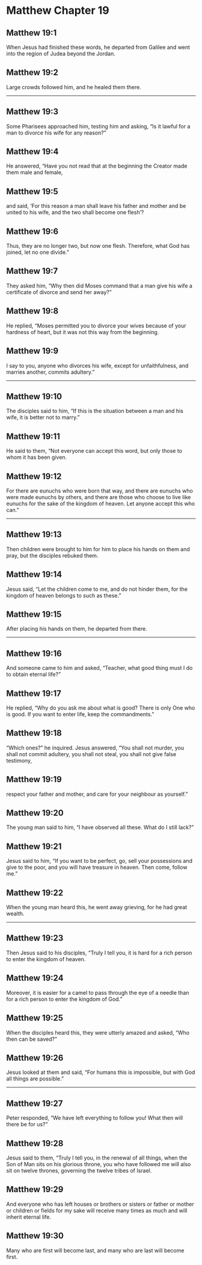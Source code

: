 # Matthew Chapter 19

## Matthew 19:1

When Jesus had finished these words, he departed from Galilee and went into the region of Judea beyond the Jordan.

## Matthew 19:2

Large crowds followed him, and he healed them there.

---

## Matthew 19:3

Some Pharisees approached him, testing him and asking, “Is it lawful for a man to divorce his wife for any reason?”

## Matthew 19:4

He answered, “Have you not read that at the beginning the Creator made them male and female,

## Matthew 19:5

and said, ‘For this reason a man shall leave his father and mother and be united to his wife, and the two shall become one flesh’?

## Matthew 19:6

Thus, they are no longer two, but now one flesh. Therefore, what God has joined, let no one divide.”

## Matthew 19:7

They asked him, “Why then did Moses command that a man give his wife a certificate of divorce and send her away?”

## Matthew 19:8

He replied, “Moses permitted you to divorce your wives because of your hardness of heart, but it was not this way from the beginning.

## Matthew 19:9

I say to you, anyone who divorces his wife, except for unfaithfulness, and marries another, commits adultery.”

---

## Matthew 19:10

The disciples said to him, “If this is the situation between a man and his wife, it is better not to marry.”

## Matthew 19:11

He said to them, “Not everyone can accept this word, but only those to whom it has been given.

## Matthew 19:12

For there are eunuchs who were born that way, and there are eunuchs who were made eunuchs by others, and there are those who choose to live like eunuchs for the sake of the kingdom of heaven. Let anyone accept this who can.”

---

## Matthew 19:13

Then children were brought to him for him to place his hands on them and pray, but the disciples rebuked them.

## Matthew 19:14

Jesus said, “Let the children come to me, and do not hinder them, for the kingdom of heaven belongs to such as these.”

## Matthew 19:15

After placing his hands on them, he departed from there.

---

## Matthew 19:16

And someone came to him and asked, “Teacher, what good thing must I do to obtain eternal life?”

## Matthew 19:17

He replied, “Why do you ask me about what is good? There is only One who is good. If you want to enter life, keep the commandments.”

## Matthew 19:18

“Which ones?” he inquired. Jesus answered, “You shall not murder, you shall not commit adultery, you shall not steal, you shall not give false testimony,

## Matthew 19:19

respect your father and mother, and care for your neighbour as yourself.”

## Matthew 19:20

The young man said to him, “I have observed all these. What do I still lack?”

## Matthew 19:21

Jesus said to him, “If you want to be perfect, go, sell your possessions and give to the poor, and you will have treasure in heaven. Then come, follow me.”

## Matthew 19:22

When the young man heard this, he went away grieving, for he had great wealth.

---

## Matthew 19:23

Then Jesus said to his disciples, “Truly I tell you, it is hard for a rich person to enter the kingdom of heaven.

## Matthew 19:24

Moreover, it is easier for a camel to pass through the eye of a needle than for a rich person to enter the kingdom of God.”

## Matthew 19:25

When the disciples heard this, they were utterly amazed and asked, “Who then can be saved?”

## Matthew 19:26

Jesus looked at them and said, “For humans this is impossible, but with God all things are possible.”

---

## Matthew 19:27

Peter responded, “We have left everything to follow you! What then will there be for us?”

## Matthew 19:28

Jesus said to them, “Truly I tell you, in the renewal of all things, when the Son of Man sits on his glorious throne, you who have followed me will also sit on twelve thrones, governing the twelve tribes of Israel.

## Matthew 19:29

And everyone who has left houses or brothers or sisters or father or mother or children or fields for my sake will receive many times as much and will inherit eternal life.

## Matthew 19:30

Many who are first will become last, and many who are last will become first.
